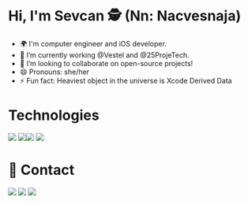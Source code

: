 # Hi, I'm Sevcan 🕵️ (Nn: Nacvesnaja)

 * 🌍 I'm computer engineer and iOS developer.
 * 📍 I’m currently working @Vestel and @25ProjeTech.
 * 👯 I’m looking to collaborate on open-source projects!
 * 😄 Pronouns: she/her
 * ⚡ Fun fact: Heaviest object in the universe is Xcode Derived Data

# Technologies
<img src= "https://img.shields.io/badge/Swift-FA7343?style=for-the-badge&logo=swift&logoColor=white"> <img src= "https://img.shields.io/badge/Amazon_AWS-232F3E?style=for-the-badge&logo=amazon-aws&logoColor=white"><img src= "https://img.shields.io/badge/firebase-ffca28?style=for-the-badge&logo=firebase&logoColor=white">
<img src= "https://img.shields.io/badge/MongoDB-4EA94B?style=for-the-badge&logo=mongodb&logoColor=white">

 # 📌 Contact
 <a href = "www.linkedin.com/in/sevcanesim"><img src= "https://img.shields.io/badge/LinkedIn-0077B5?style=for-the-badge&logo=linkedin&logoColor=white"></a>
 <a href = "sevcanesim@gmail.com"><img src= "https://img.shields.io/badge/Gmail-D14836?style=for-the-badge&logo=gmail&logoColor=white"></a>
 <a href = "www.instagram.com/nacvesnaja"><img src= "https://img.shields.io/badge/Instagram-E4405F?style=for-the-badge&logo=instagram&logoColor=white"></a>
